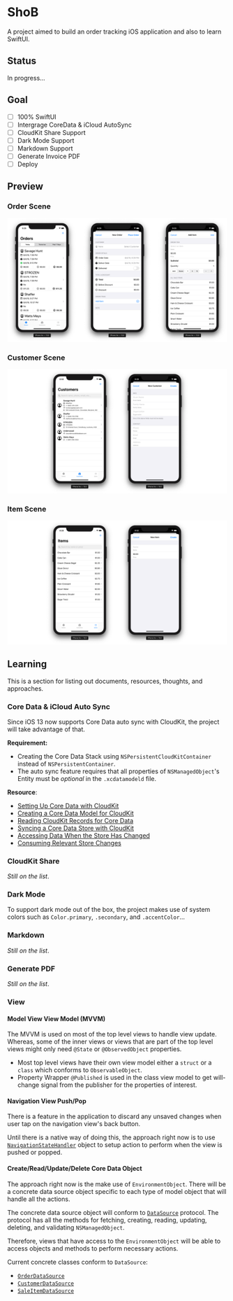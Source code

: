 # ShoB

A project aimed to build an order tracking iOS application and also to learn SwiftUI.

## Status

In progress...

## Goal

- [ ] 100% SwiftUI
- [ ] Intergrage CoreData & iCloud AutoSync
- [ ] CloudKit Share Support
- [ ] Dark Mode Support
- [ ] Markdown Support
- [ ] Generate Invoice PDF
- [ ] Deploy

## Preview

### Order Scene

![Order Scene Preview](Preview/order-scene.png)

### Customer Scene

![Customer Scene Preview](Preview/customer-scene.png)

### Item Scene

![Item Scene Preview](Preview/item-scene.png)

## Learning

This is a section for listing out documents, resources, thoughts, and approaches.

### Core Data & iCloud Auto Sync

Since iOS 13 now supports Core Data auto sync with CloudKit, the project will take advantage of that.

**Requirement:**

- Creating the Core Data Stack using `NSPersistentCloudKitContainer` instead of `NSPersistentContainer`.
- The auto sync feature requires that all properties of `NSManagedObject`'s Entity must be *optional* in the `.xcdatamodeld` file.

**Resource**:

- [Setting Up Core Data with CloudKit][Setting Up Core Data with CloudKit]
- [Creating a Core Data Model for CloudKit][Creating a Core Data Model for CloudKit]
- [Reading CloudKit Records for Core Data][Reading CloudKit Records for Core Data]
- [Syncing a Core Data Store with CloudKit][Syncing a Core Data Store with CloudKit]
- [Accessing Data When the Store Has Changed][Accessing Data When the Store Has Changed]
- [Consuming Relevant Store Changes][Consuming Relevant Store Changes]

### CloudKit Share

*Still on the list*.

### Dark Mode

To support dark mode out of the box, the project makes use of system colors such as `Color.primary`, `.secondary`, and `.accentColor`...

### Markdown

*Still on the list*.

### Generate PDF

*Still on the list*.

### View

#### Model View View Model (MVVM)

The MVVM is used on most of the top level views to handle view update. Whereas, some of the inner views or views that are part of the top level views might only need `@State` or `@ObservedObject` properties.

- Most top level views have their own view model either a `struct` or a `class` which conforms to `ObservableObject`.
- Property Wrapper `@Published` is used in the class view model to get will-change signal from the publisher for the properties of interest.

#### Navigation View Push/Pop

There is a feature in the application to discard any unsaved changes when user tap on the navigation view's back button.

Until there is a native way of doing this, the approach right now is to use [`NavigationStateHandler`][NavigationStateHandler] object to setup action to perform when the view is pushed or popped.

#### Create/Read/Update/Delete Core Data Object

The approach right now is the make use of `EnvironmentObject`. There will be a concrete data source object specific to each type of model object that will handle all the actions.

The concrete data source object will conform to [`DataSource`][DataSource] protocol. The protocol has all the methods for fetching, creating, reading, updating, deleting, and validating `NSManagedObject`.

Therefore, views that have access to the `EnvironmentObject` will be able to access objects and methods to perform necessary actions.

Current concrete classes conform to `DataSource`:

- [`OrderDataSource`][OrderDataSource]
- [`CustomerDataSource`][CustomerDataSource]
- [`SaleItemDataSource`][SaleItemDataSource]

<!-- MARK: - Link -->

[NavigationStateHandler]: https://github.com/iDara09/ShoB/blob/master/ShoB/Utility/NavigationStateHandler.swift

[DataSource]: https://github.com/iDara09/ShoB/blob/master/ShoB/DataSource/DataSource.swift

[CustomerDataSource]: https://github.com/iDara09/ShoB/blob/master/ShoB/DataSource/CustomerDataSource.swift

[OrderDataSource]: https://github.com/iDara09/ShoB/blob/master/ShoB/DataSource/OrderDataSource.swift

[SaleItemDataSource]: https://github.com/iDara09/ShoB/blob/master/ShoB/DataSource/SaleItemDataSource.swift

[Setting Up Core Data with CloudKit]: https://developer.apple.com/documentation/coredata/mirroring_a_core_data_store_with_cloudkit/setting_up_core_data_with_cloudkit

[Creating a Core Data Model for CloudKit]: https://developer.apple.com/documentation/coredata/mirroring_a_core_data_store_with_cloudkit/creating_a_core_data_model_for_cloudkit

[Reading CloudKit Records for Core Data]: https://developer.apple.com/documentation/coredata/mirroring_a_core_data_store_with_cloudkit/reading_cloudkit_records_for_core_data

[Syncing a Core Data Store with CloudKit]: https://developer.apple.com/documentation/coredata/mirroring_a_core_data_store_with_cloudkit/syncing_a_core_data_store_with_cloudkit

[Accessing Data When the Store Has Changed]: https://developer.apple.com/documentation/coredata/accessing_data_when_the_store_has_changed

[Consuming Relevant Store Changes]: https://developer.apple.com/documentation/coredata/consuming_relevant_store_changes
